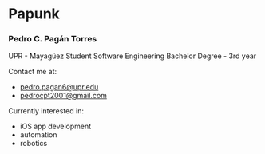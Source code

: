 # Papunk
### Pedro C. Pagán Torres

UPR - Mayagüez Student
Software Engineering Bachelor Degree - 3rd year

Contact me at:
- pedro.pagan6@upr.edu
- pedrocpt2001@gmail.com

Currently interested in:
- iOS app development
- automation
- robotics
